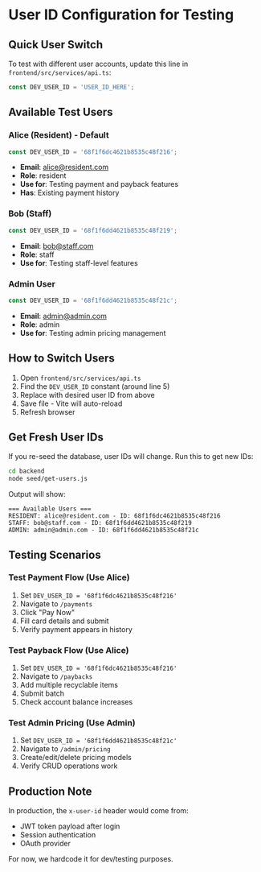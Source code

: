 # User ID Configuration for Testing

## Quick User Switch

To test with different user accounts, update this line in `frontend/src/services/api.ts`:

```typescript
const DEV_USER_ID = 'USER_ID_HERE';
```

## Available Test Users

### Alice (Resident) - Default
```typescript
const DEV_USER_ID = '68f1f6dc4621b8535c48f216';
```
- **Email**: alice@resident.com
- **Role**: resident
- **Use for**: Testing payment and payback features
- **Has**: Existing payment history

### Bob (Staff)
```typescript
const DEV_USER_ID = '68f1f6dd4621b8535c48f219';
```
- **Email**: bob@staff.com
- **Role**: staff
- **Use for**: Testing staff-level features

### Admin User
```typescript
const DEV_USER_ID = '68f1f6dd4621b8535c48f21c';
```
- **Email**: admin@admin.com
- **Role**: admin
- **Use for**: Testing admin pricing management

## How to Switch Users

1. Open `frontend/src/services/api.ts`
2. Find the `DEV_USER_ID` constant (around line 5)
3. Replace with desired user ID from above
4. Save file - Vite will auto-reload
5. Refresh browser

## Get Fresh User IDs

If you re-seed the database, user IDs will change. Run this to get new IDs:

```bash
cd backend
node seed/get-users.js
```

Output will show:
```
=== Available Users ===
RESIDENT: alice@resident.com - ID: 68f1f6dc4621b8535c48f216
STAFF: bob@staff.com - ID: 68f1f6dd4621b8535c48f219
ADMIN: admin@admin.com - ID: 68f1f6dd4621b8535c48f21c
```

## Testing Scenarios

### Test Payment Flow (Use Alice)
1. Set `DEV_USER_ID = '68f1f6dc4621b8535c48f216'`
2. Navigate to `/payments`
3. Click "Pay Now"
4. Fill card details and submit
5. Verify payment appears in history

### Test Payback Flow (Use Alice)
1. Set `DEV_USER_ID = '68f1f6dc4621b8535c48f216'`
2. Navigate to `/paybacks`
3. Add multiple recyclable items
4. Submit batch
5. Check account balance increases

### Test Admin Pricing (Use Admin)
1. Set `DEV_USER_ID = '68f1f6dd4621b8535c48f21c'`
2. Navigate to `/admin/pricing`
3. Create/edit/delete pricing models
4. Verify CRUD operations work

## Production Note

In production, the `x-user-id` header would come from:
- JWT token payload after login
- Session authentication
- OAuth provider

For now, we hardcode it for dev/testing purposes.
